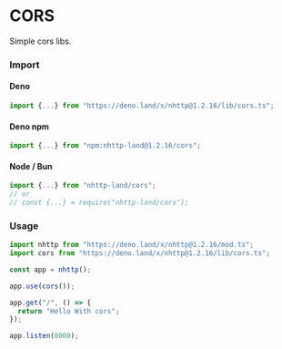 # CORS
Simple cors libs.

### Import
#### Deno
```ts
import {...} from "https://deno.land/x/nhttp@1.2.16/lib/cors.ts";
```
#### Deno npm
```ts
import {...} from "npm:nhttp-land@1.2.16/cors";
```
#### Node / Bun
```ts
import {...} from "nhttp-land/cors";
// or
// const {...} = require("nhttp-land/cors");
```

### Usage
```ts
import nhttp from "https://deno.land/x/nhttp@1.2.16/mod.ts";
import cors from "https://deno.land/x/nhttp@1.2.16/lib/cors.ts";

const app = nhttp();

app.use(cors());

app.get("/", () => {
  return "Hello With cors";
});

app.listen(8000);
```